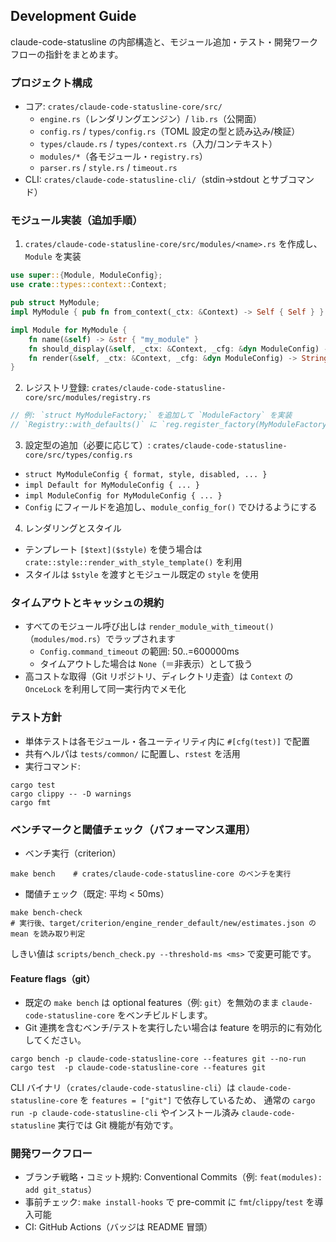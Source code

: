 ## Development Guide

claude-code-statusline の内部構造と、モジュール追加・テスト・開発ワークフローの指針をまとめます。

### プロジェクト構成

- コア: `crates/claude-code-statusline-core/src/`
  - `engine.rs`（レンダリングエンジン）/ `lib.rs`（公開面）
  - `config.rs` / `types/config.rs`（TOML 設定の型と読み込み/検証）
  - `types/claude.rs` / `types/context.rs`（入力/コンテキスト）
  - `modules/*`（各モジュール・`registry.rs`）
  - `parser.rs` / `style.rs` / `timeout.rs`
- CLI: `crates/claude-code-statusline-cli/`（stdin→stdout とサブコマンド）

### モジュール実装（追加手順）

1) `crates/claude-code-statusline-core/src/modules/<name>.rs` を作成し、`Module` を実装

```rust
use super::{Module, ModuleConfig};
use crate::types::context::Context;

pub struct MyModule;
impl MyModule { pub fn from_context(_ctx: &Context) -> Self { Self } }

impl Module for MyModule {
    fn name(&self) -> &str { "my_module" }
    fn should_display(&self, _ctx: &Context, _cfg: &dyn ModuleConfig) -> bool { true }
    fn render(&self, _ctx: &Context, _cfg: &dyn ModuleConfig) -> String { "OK".into() }
}
```

2) レジストリ登録: `crates/claude-code-statusline-core/src/modules/registry.rs`

```rust
// 例: `struct MyModuleFactory;` を追加して `ModuleFactory` を実装
// `Registry::with_defaults()` に `reg.register_factory(MyModuleFactory);` を追加
```

3) 設定型の追加（必要に応じて）: `crates/claude-code-statusline-core/src/types/config.rs`

- `struct MyModuleConfig { format, style, disabled, ... }`
- `impl Default for MyModuleConfig { ... }`
- `impl ModuleConfig for MyModuleConfig { ... }`
- `Config` にフィールドを追加し、`module_config_for()` でひけるようにする

4) レンダリングとスタイル

- テンプレート `[$text]($style)` を使う場合は `crate::style::render_with_style_template()` を利用
- スタイルは `$style` を渡すとモジュール既定の `style` を使用

### タイムアウトとキャッシュの規約

- すべてのモジュール呼び出しは `render_module_with_timeout()`（`modules/mod.rs`）でラップされます
  - `Config.command_timeout` の範囲: 50..=600000ms
  - タイムアウトした場合は `None`（＝非表示）として扱う
- 高コストな取得（Git リポジトリ、ディレクトリ走査）は `Context` の `OnceLock` を利用して同一実行内でメモ化

### テスト方針

- 単体テストは各モジュール・各ユーティリティ内に `#[cfg(test)]` で配置
- 共有ヘルパは `tests/common/` に配置し、`rstest` を活用
- 実行コマンド:

```
cargo test
cargo clippy -- -D warnings
cargo fmt
```

### ベンチマークと閾値チェック（パフォーマンス運用）

- ベンチ実行（criterion）

```
make bench    # crates/claude-code-statusline-core のベンチを実行
```

- 閾値チェック（既定: 平均 < 50ms）

```
make bench-check
# 実行後、target/criterion/engine_render_default/new/estimates.json の mean を読み取り判定
```

しきい値は `scripts/bench_check.py --threshold-ms <ms>` で変更可能です。

#### Feature flags（git）

- 既定の `make bench` は optional features（例: `git`）を無効のまま `claude-code-statusline-core` をベンチビルドします。
- Git 連携を含むベンチ/テストを実行したい場合は feature を明示的に有効化してください。

```
cargo bench -p claude-code-statusline-core --features git --no-run
cargo test  -p claude-code-statusline-core --features git
```

CLI バイナリ（`crates/claude-code-statusline-cli`）は `claude-code-statusline-core` を `features = ["git"]` で依存しているため、
通常の `cargo run -p claude-code-statusline-cli` やインストール済み `claude-code-statusline` 実行では Git 機能が有効です。

### 開発ワークフロー

- ブランチ戦略・コミット規約: Conventional Commits（例: `feat(modules): add git_status`）
- 事前チェック: `make install-hooks` で pre-commit に `fmt`/`clippy`/`test` を導入可能
- CI: GitHub Actions（バッジは README 冒頭）
